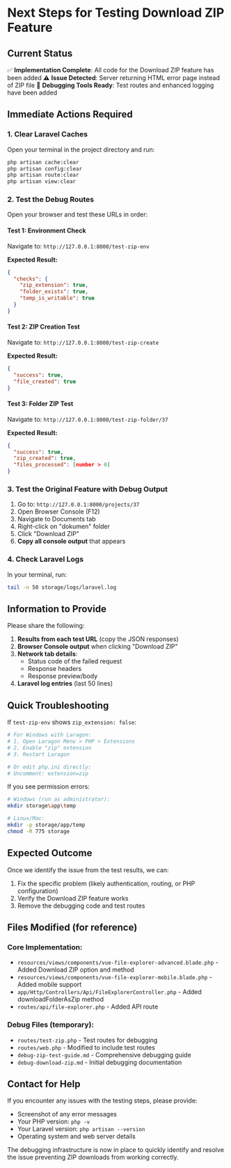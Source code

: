 # Next Steps for Testing Download ZIP Feature

## Current Status
✅ **Implementation Complete**: All code for the Download ZIP feature has been added
⚠️ **Issue Detected**: Server returning HTML error page instead of ZIP file
🔧 **Debugging Tools Ready**: Test routes and enhanced logging have been added

## Immediate Actions Required

### 1. Clear Laravel Caches
Open your terminal in the project directory and run:
```bash
php artisan cache:clear
php artisan config:clear
php artisan route:clear
php artisan view:clear
```

### 2. Test the Debug Routes
Open your browser and test these URLs in order:

#### Test 1: Environment Check
Navigate to: `http://127.0.0.1:8000/test-zip-env`

**Expected Result:**
```json
{
  "checks": {
    "zip_extension": true,
    "folder_exists": true,
    "temp_is_writable": true
  }
}
```

#### Test 2: ZIP Creation Test
Navigate to: `http://127.0.0.1:8000/test-zip-create`

**Expected Result:**
```json
{
  "success": true,
  "file_created": true
}
```

#### Test 3: Folder ZIP Test
Navigate to: `http://127.0.0.1:8000/test-zip-folder/37`

**Expected Result:**
```json
{
  "success": true,
  "zip_created": true,
  "files_processed": [number > 0]
}
```

### 3. Test the Original Feature with Debug Output
1. Go to: `http://127.0.0.1:8000/projects/37`
2. Open Browser Console (F12)
3. Navigate to Documents tab
4. Right-click on "dokumen" folder
5. Click "Download ZIP"
6. **Copy all console output** that appears

### 4. Check Laravel Logs
In your terminal, run:
```bash
tail -n 50 storage/logs/laravel.log
```

## Information to Provide

Please share the following:

1. **Results from each test URL** (copy the JSON responses)
2. **Browser Console output** when clicking "Download ZIP"
3. **Network tab details**:
   - Status code of the failed request
   - Response headers
   - Response preview/body
4. **Laravel log entries** (last 50 lines)

## Quick Troubleshooting

If `test-zip-env` shows `zip_extension: false`:
```bash
# For Windows with Laragon:
# 1. Open Laragon Menu > PHP > Extensions
# 2. Enable "zip" extension
# 3. Restart Laragon

# Or edit php.ini directly:
# Uncomment: extension=zip
```

If you see permission errors:
```bash
# Windows (run as administrator):
mkdir storage\app\temp

# Linux/Mac:
mkdir -p storage/app/temp
chmod -R 775 storage
```

## Expected Outcome

Once we identify the issue from the test results, we can:
1. Fix the specific problem (likely authentication, routing, or PHP configuration)
2. Verify the Download ZIP feature works
3. Remove the debugging code and test routes

## Files Modified (for reference)

### Core Implementation:
- `resources/views/components/vue-file-explorer-advanced.blade.php` - Added Download ZIP option and method
- `resources/views/components/vue-file-explorer-mobile.blade.php` - Added mobile support
- `app/Http/Controllers/Api/FileExplorerController.php` - Added downloadFolderAsZip method
- `routes/api/file-explorer.php` - Added API route

### Debug Files (temporary):
- `routes/test-zip.php` - Test routes for debugging
- `routes/web.php` - Modified to include test routes
- `debug-zip-test-guide.md` - Comprehensive debugging guide
- `debug-download-zip.md` - Initial debugging documentation

## Contact for Help

If you encounter any issues with the testing steps, please provide:
- Screenshot of any error messages
- Your PHP version: `php -v`
- Your Laravel version: `php artisan --version`
- Operating system and web server details

The debugging infrastructure is now in place to quickly identify and resolve the issue preventing ZIP downloads from working correctly.